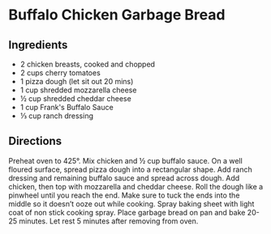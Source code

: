 # Buffalo Chicken Garbage Bread

## Ingredients

- 2 chicken breasts, cooked and chopped
- 2 cups cherry tomatoes
- 1 pizza dough (let sit out 20 mins)
- 1 cup shredded mozzarella cheese
- ½ cup shredded cheddar cheese
- 1 cup Frank's Buffalo Sauce
- ⅓ cup ranch dressing

## Directions

Preheat oven to 425°. Mix chicken and ½ cup buffalo sauce. On a well floured
surface, spread pizza dough into a rectangular shape. Add ranch dressing and
remaining buffalo sauce and spread across dough. Add chicken, then top with
mozzarella and cheddar cheese. Roll the dough like a pinwheel until you reach
the end. Make sure to tuck the ends into the middle so it doesn’t ooze out
while cooking. Spray baking sheet with light coat of non stick cooking spray.
Place garbage bread on pan and bake 20-25 minutes. Let rest 5 minutes after
removing from oven.
